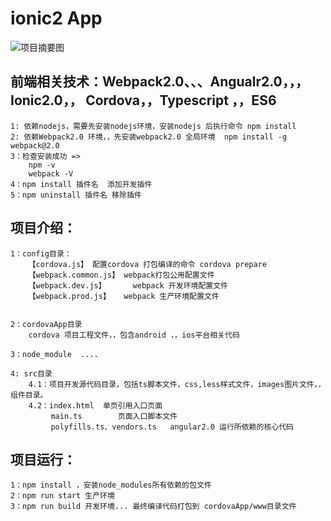 
# ionic2 App

![项目摘要图](https://github.com/fengyi123/ionic2-project/blob/master/src/images/GIF.gif)


## 前端相关技术：Webpack2.0、、、Angualr2.0，，，Ionic2.0，， Cordova，，Typescript ，，ES6 
	
	1: 依赖nodejs，需要先安装nodejs环境，安装nodejs 后执行命令 npm install 
	2: 依赖Webpack2.0 环境，，先安装webpack2.0 全局环境  npm install -g webpack@2.0
	3：检查安装成功 =>
		npm -v
		webpack -V
	4：npm install 插件名  添加开发插件
	5：npm uninstall 插件名 移除插件
	

## 项目介绍：
  
	1：config目录：
        【cordova.js】 配置cordova 打包编译的命令 cordova prepare
        【webpack.common.js】 webpack打包公用配置文件
        【webpack.dev.js】 	  webpack 开发环境配置文件
        【webpack.prod.js】   webpack 生产环境配置文件

	
	2：cordovaApp目录
	    cordova 项目工程文件，，包含android ，，ios平台相关代码

	3：node_module  ....

	4: src目录
		4.1：项目开发源代码目录，包括ts脚本文件，css,less样式文件，images图片文件，，组件目录。
		4.2：index.html 	单页引用入口页面
		     main.ts    	页面入口脚本文件
		     polyfills.ts、vendors.ts   angular2.0 运行所依赖的核心代码
		


## 项目运行：
    
	1：npm install ，安装node_modules所有依赖的包文件	 
	2：npm run start 生产环境
	3：npm run build 开发环境... 最终编译代码打包到 cordovaApp/www目录文件







